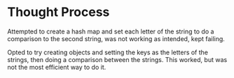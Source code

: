 # Thought Process

Attempted to create a hash map and set each letter of the string to do a comparison to the second string, was not working as intended, kept failing.

Opted to try creating objects and setting the keys as the letters of the strings, then doing a comparison between the strings. This worked, but was not the most efficient way to do it.